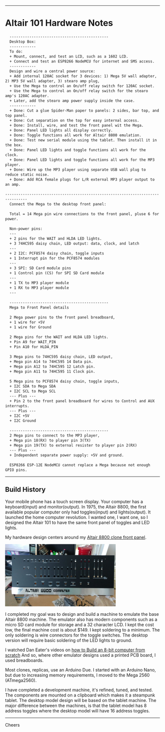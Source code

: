 --------------------------------------------------------------------------------
# Altair 101 Hardware Notes

````
  ---------------------------------------------
  Desktop Box:
  ------------
  To do:
  + Mount, connect, and test an LCD, such as a 1602 LCD.
  + Connect and test an ESP8266 NodeMCU for internet and SMS access.
  ------------
  Design and wire a central power source:
  + Add internal 120AC socket for 3 devices: 1) Mega 5V wall adapter, 2) MP3 5V wall adapter, 3) stearo amp plug,
  + Use the Mega to control an On/off relay switch for 120AC socket.
  + Use the Mega to control an On/off relay switch for the stearo amp's 120AC adapter.
  + Later, add the stearo amp power supply inside the case.
  ------------
  + Done: Cut a glue Spider-Man paper to panels: 2 sides, bar top, and top panel.
  + Done: Cut separation on the top for easy internal access.
  + Done: Install, wire, and test the front panel wit the Mega.
  + Done: Panel LED lights all display correctly.
  + Done: Toggle functions all work for Altair 8800 emulation.
  + Done: Test new serial module using the tablet. Then install it in the box.
  + Done: Panel LED lights and toggle functions all work for the clock.
  + Done: Panel LED lights and toggle functions all work for the MP3 player.
  + Done: Wire up the MP3 player using separate USB wall plug to reduce static noise.
  + Done: Add RCA female plugs for L/R external MP3 player output to an amp.

--------------------------------------------------------------------------------
  Connect the Mega to the desktop front panel:

  Total = 14 Mega pin wire connections to the front panel, pluse 6 for power.

  Non-power pins:
  ---
  + 2 pins for the WAIT and HLDA LED lights.
  + 3 74HC595 daisy chain, LED output: data, clock, and latch
  ---
  + 2 I2C: PCF8574 daisy chain, toggle inputs
  + 1 Interrupt pin for the PCF8574 modules
  ---
  + 3 SPI: SD Card module pins
  + 1 Control pin (CS) for SPI SD Card module
  ---
  + 1 TX to MP3 player module
  + 1 RX to MP3 player module
  ---

  ---------------------------------------------
  Mega to Front Panel details

  2 Mega power pins to the front panel breadboard,
  + 1 wire for +5V
  + 1 wire for Ground

  2 Mega pins for the WAIT and HLDA LED lights.
  + Pin A9 for WAIT_PIN
  + Pin A10 for HLDA_PIN

  3 Mega pins to 74HC595 daisy chain, LED output,
  + Mega pin A14 to 74HC595 14 Data pin.
  + Mega pin A12 to 74HC595 12 Latch pin.
  + Mega pin A11 to 74HC595 11 Clock pin.

  5 Mega pins to PCF8574 daisy chain, toggle inputs,
  + I2C SDA to Mega SDA
  + I2C SCL to Mega SCL
  --- Plus ---
  + Pin 2 to the front panel breadboard for wires to Control and AUX interrupts.
  --- Plus ---
  + I2C +5V
  + I2C Ground

  ---------------------------------------------
  2 Mega pins to connect to the MP3 player,
  + Mega pin 18(RX) to player pin 3(TX)
  + Mega pin 19(TX) to external resister to player pin 2(RX)
  --- Plus ---
  + Independent separate power supply: +5V and ground.

  ESP8266 ESP-12E NodeMCU cannot replace a Mega because not enough GPIO pins.
````

--------------------------------------------------------------------------------
## Build History


Your mobile phone has a touch screen display. Your computer has a keyboard(input) and monitor(output).
In 1975, the Altair 8800, the first available popular computer only had toggles(input) and lights(output).
It launched the home computer revolution.
I wanted one, I want one, so I designed the Altair 101 to have the same front panel of toggles and LED lights.

My hardware design centers around my [Altair 8800 clone front panel](https://www.adwaterandstir.com/product/front-panel/).

[<img width="360px"  src="../FrontPanel01a.jpg"/>](https://www.adwaterandstir.com/product/front-panel/)

I completed my goal was to design and build a machine to emulate the base Altair 8800 machine.
The emulator also has modern components such as a micro SD card module for storage and a 32 character LCD.
I kept the cost low, the final machine cost is about $149.
I kept soldering to a minimum. The only soldering is wire connectors for the toggle switches.
The desktop version will require basic soldering of the LED lights to ground.

I watched Dan Eater's videos on
[how to Build an 8-bit computer from scratch](https://www.youtube.com/watch?v=HyznrdDSSGM&list=PLLlz7OhtlfKYk8nkyF1u-cDwzE_S0vcJs&index=14)
And so, where other emulator designs used a printed PCB board, I used breadboards.

Most clones, replicas, use an Arduino Due.
I started with an Arduino Nano, but due to increasing memory requirements, I moved to the Mega 2560 (ATmega2560).

I have completed a development machine, it's refined, tuned, and tested.
The components are mounted on a clipboard which makes it a steampunk tablet.
The desktop model design will be based on the tablet machine.
The major difference between the machines, is that the tablet model has 8 address toggles where the desktop model will have 16 address toggles.

--------------------------------------------------------------------------------
Cheers